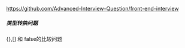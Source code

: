 <https://github.com/Advanced-Interview-Question/front-end-interview>

##### 类型转换问题

{},[] 和 false的比较问题